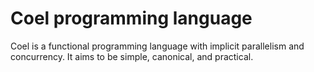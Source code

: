 ---
---

# Coel programming language

Coel is a functional programming language with implicit parallelism and
concurrency.
It aims to be simple, canonical, and practical.
